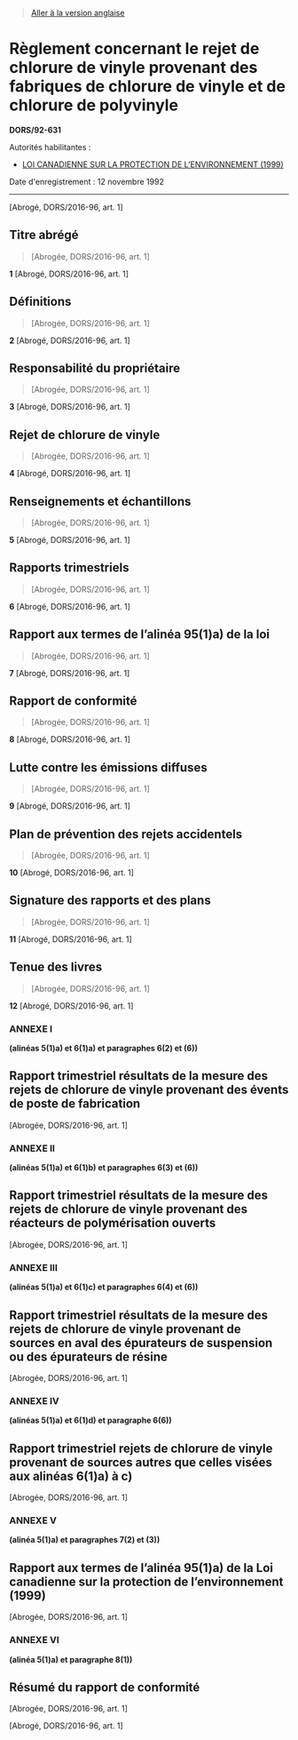 > [Aller à la version anglaise](/en/Regulations/Statutory%20Orders%20and%20Regulations/92/631.md)

# Règlement concernant le rejet de chlorure de vinyle provenant des fabriques de chlorure de vinyle et de chlorure de polyvinyle

**DORS/92-631**

Autorités habilitantes : 
- [LOI CANADIENNE SUR LA PROTECTION DE L’ENVIRONNEMENT (1999)](/fr/Lois/Lois%20du%20Canada/1999/ch.%2033.md)

Date d'enregistrement : 12 novembre 1992

----------


[Abrogé, DORS/2016-96, art. 1]



## Titre abrégé
> [Abrogée, DORS/2016-96, art. 1]



**1** [Abrogé, DORS/2016-96, art. 1]




## Définitions
> [Abrogée, DORS/2016-96, art. 1]



**2** [Abrogé, DORS/2016-96, art. 1]




## Responsabilité du propriétaire
> [Abrogée, DORS/2016-96, art. 1]



**3** [Abrogé, DORS/2016-96, art. 1]




## Rejet de chlorure de vinyle
> [Abrogée, DORS/2016-96, art. 1]



**4** [Abrogé, DORS/2016-96, art. 1]




## Renseignements et échantillons
> [Abrogée, DORS/2016-96, art. 1]



**5** [Abrogé, DORS/2016-96, art. 1]




## Rapports trimestriels
> [Abrogée, DORS/2016-96, art. 1]



**6** [Abrogé, DORS/2016-96, art. 1]




## Rapport aux termes de l’alinéa 95(1)a) de la loi
> [Abrogée, DORS/2016-96, art. 1]



**7** [Abrogé, DORS/2016-96, art. 1]




## Rapport de conformité
> [Abrogée, DORS/2016-96, art. 1]



**8** [Abrogé, DORS/2016-96, art. 1]




## Lutte contre les émissions diffuses
> [Abrogée, DORS/2016-96, art. 1]



**9** [Abrogé, DORS/2016-96, art. 1]




## Plan de prévention des rejets accidentels
> [Abrogée, DORS/2016-96, art. 1]



**10** [Abrogé, DORS/2016-96, art. 1]




## Signature des rapports et des plans
> [Abrogée, DORS/2016-96, art. 1]



**11** [Abrogé, DORS/2016-96, art. 1]




## Tenue des livres
> [Abrogée, DORS/2016-96, art. 1]



**12** [Abrogé, DORS/2016-96, art. 1]




### **ANNEXE I** 
**(alinéas 5(1)a) et 6(1)a) et paragraphes 6(2) et (6))**
## Rapport trimestriel résultats de la mesure des rejets de chlorure de vinyle provenant des évents de poste de fabrication
[Abrogée, DORS/2016-96, art. 1]




### **ANNEXE II** 
**(alinéas 5(1)a) et 6(1)b) et paragraphes 6(3) et (6))**
## Rapport trimestriel résultats de la mesure des rejets de chlorure de vinyle provenant des réacteurs de polymérisation ouverts
[Abrogée, DORS/2016-96, art. 1]




### **ANNEXE III** 
**(alinéas 5(1)a) et 6(1)c) et paragraphes 6(4) et (6))**
## Rapport trimestriel résultats de la mesure des rejets de chlorure de vinyle provenant de sources en aval des épurateurs de suspension ou des épurateurs de résine
[Abrogée, DORS/2016-96, art. 1]




### **ANNEXE IV** 
**(alinéas 5(1)a) et 6(1)d) et paragraphe 6(6))**
## Rapport trimestriel rejets de chlorure de vinyle provenant de sources autres que celles visées aux alinéas 6(1)a) à c)
[Abrogée, DORS/2016-96, art. 1]




### **ANNEXE V** 
**(alinéa 5(1)a) et paragraphes 7(2) et (3))**
## Rapport aux termes de l’alinéa 95(1)a) de la Loi canadienne sur la protection de l’environnement (1999)
[Abrogée, DORS/2016-96, art. 1]




### **ANNEXE VI** 
**(alinéa 5(1)a) et paragraphe 8(1))**
## Résumé du rapport de conformité
[Abrogée, DORS/2016-96, art. 1]


[Abrogé, DORS/2016-96, art. 1]


